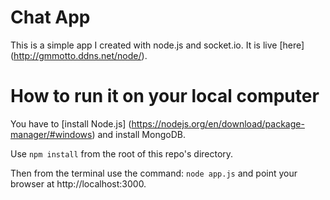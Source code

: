 # Chat App

This is a simple app I created with node.js and socket.io.  It is live [here] (http://gmmotto.ddns.net/node/).

# How to run it on your local computer
You have to [install Node.js] (https://nodejs.org/en/download/package-manager/#windows) and install MongoDB.

Use ```npm install``` from the root of this repo's directory.

Then from the terminal use the command: ```node app.js``` and point your browser at http://localhost:3000.
